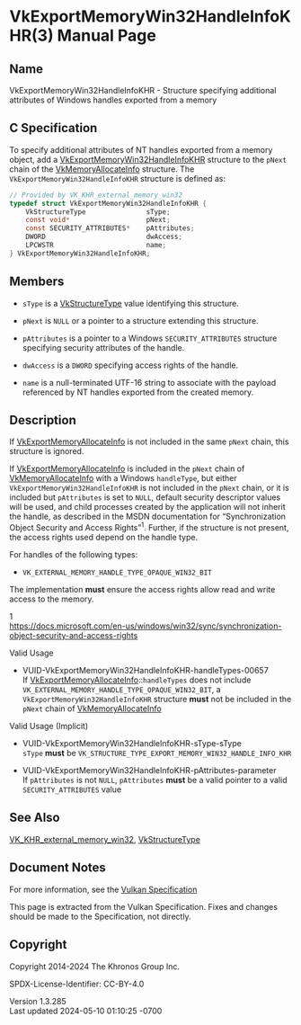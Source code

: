 # VkExportMemoryWin32HandleInfoKHR(3) Manual Page

## Name

VkExportMemoryWin32HandleInfoKHR - Structure specifying additional
attributes of Windows handles exported from a memory



## <a href="#_c_specification" class="anchor"></a>C Specification

To specify additional attributes of NT handles exported from a memory
object, add a
[VkExportMemoryWin32HandleInfoKHR](https://registry.khronos.org/vulkan/specs/1.3-extensions/man/html/VkExportMemoryWin32HandleInfoKHR.html)
structure to the `pNext` chain of the
[VkMemoryAllocateInfo](https://registry.khronos.org/vulkan/specs/1.3-extensions/man/html/VkMemoryAllocateInfo.html) structure. The
`VkExportMemoryWin32HandleInfoKHR` structure is defined as:

``` c
// Provided by VK_KHR_external_memory_win32
typedef struct VkExportMemoryWin32HandleInfoKHR {
    VkStructureType               sType;
    const void*                   pNext;
    const SECURITY_ATTRIBUTES*    pAttributes;
    DWORD                         dwAccess;
    LPCWSTR                       name;
} VkExportMemoryWin32HandleInfoKHR;
```

## <a href="#_members" class="anchor"></a>Members

- `sType` is a [VkStructureType](https://registry.khronos.org/vulkan/specs/1.3-extensions/man/html/VkStructureType.html) value identifying
  this structure.

- `pNext` is `NULL` or a pointer to a structure extending this
  structure.

- `pAttributes` is a pointer to a Windows `SECURITY_ATTRIBUTES`
  structure specifying security attributes of the handle.

- `dwAccess` is a `DWORD` specifying access rights of the handle.

- `name` is a null-terminated UTF-16 string to associate with the
  payload referenced by NT handles exported from the created memory.

## <a href="#_description" class="anchor"></a>Description

If [VkExportMemoryAllocateInfo](https://registry.khronos.org/vulkan/specs/1.3-extensions/man/html/VkExportMemoryAllocateInfo.html) is not
included in the same `pNext` chain, this structure is ignored.

If [VkExportMemoryAllocateInfo](https://registry.khronos.org/vulkan/specs/1.3-extensions/man/html/VkExportMemoryAllocateInfo.html) is
included in the `pNext` chain of
[VkMemoryAllocateInfo](https://registry.khronos.org/vulkan/specs/1.3-extensions/man/html/VkMemoryAllocateInfo.html) with a Windows
`handleType`, but either `VkExportMemoryWin32HandleInfoKHR` is not
included in the `pNext` chain, or it is included but `pAttributes` is
set to `NULL`, default security descriptor values will be used, and
child processes created by the application will not inherit the handle,
as described in the MSDN documentation for “Synchronization Object
Security and Access Rights”<sup>1</sup>. Further, if the structure is
not present, the access rights used depend on the handle type.

For handles of the following types:

- `VK_EXTERNAL_MEMORY_HANDLE_TYPE_OPAQUE_WIN32_BIT`

The implementation **must** ensure the access rights allow read and
write access to the memory.

1  
<a
href="https://docs.microsoft.com/en-us/windows/win32/sync/synchronization-object-security-and-access-rights"
class="bare">https://docs.microsoft.com/en-us/windows/win32/sync/synchronization-object-security-and-access-rights</a>

Valid Usage

- <a href="#VUID-VkExportMemoryWin32HandleInfoKHR-handleTypes-00657"
  id="VUID-VkExportMemoryWin32HandleInfoKHR-handleTypes-00657"></a>
  VUID-VkExportMemoryWin32HandleInfoKHR-handleTypes-00657  
  If
  [VkExportMemoryAllocateInfo](https://registry.khronos.org/vulkan/specs/1.3-extensions/man/html/VkExportMemoryAllocateInfo.html)::`handleTypes`
  does not include `VK_EXTERNAL_MEMORY_HANDLE_TYPE_OPAQUE_WIN32_BIT`, a
  `VkExportMemoryWin32HandleInfoKHR` structure **must** not be included
  in the `pNext` chain of
  [VkMemoryAllocateInfo](https://registry.khronos.org/vulkan/specs/1.3-extensions/man/html/VkMemoryAllocateInfo.html)

Valid Usage (Implicit)

- <a href="#VUID-VkExportMemoryWin32HandleInfoKHR-sType-sType"
  id="VUID-VkExportMemoryWin32HandleInfoKHR-sType-sType"></a>
  VUID-VkExportMemoryWin32HandleInfoKHR-sType-sType  
  `sType` **must** be
  `VK_STRUCTURE_TYPE_EXPORT_MEMORY_WIN32_HANDLE_INFO_KHR`

- <a href="#VUID-VkExportMemoryWin32HandleInfoKHR-pAttributes-parameter"
  id="VUID-VkExportMemoryWin32HandleInfoKHR-pAttributes-parameter"></a>
  VUID-VkExportMemoryWin32HandleInfoKHR-pAttributes-parameter  
  If `pAttributes` is not `NULL`, `pAttributes` **must** be a valid
  pointer to a valid `SECURITY_ATTRIBUTES` value

## <a href="#_see_also" class="anchor"></a>See Also

[VK_KHR_external_memory_win32](https://registry.khronos.org/vulkan/specs/1.3-extensions/man/html/VK_KHR_external_memory_win32.html),
[VkStructureType](https://registry.khronos.org/vulkan/specs/1.3-extensions/man/html/VkStructureType.html)

## <a href="#_document_notes" class="anchor"></a>Document Notes

For more information, see the <a
href="https://registry.khronos.org/vulkan/specs/1.3-extensions/html/vkspec.html#VkExportMemoryWin32HandleInfoKHR"
target="_blank" rel="noopener">Vulkan Specification</a>

This page is extracted from the Vulkan Specification. Fixes and changes
should be made to the Specification, not directly.

## <a href="#_copyright" class="anchor"></a>Copyright

Copyright 2014-2024 The Khronos Group Inc.

SPDX-License-Identifier: CC-BY-4.0

Version 1.3.285  
Last updated 2024-05-10 01:10:25 -0700
